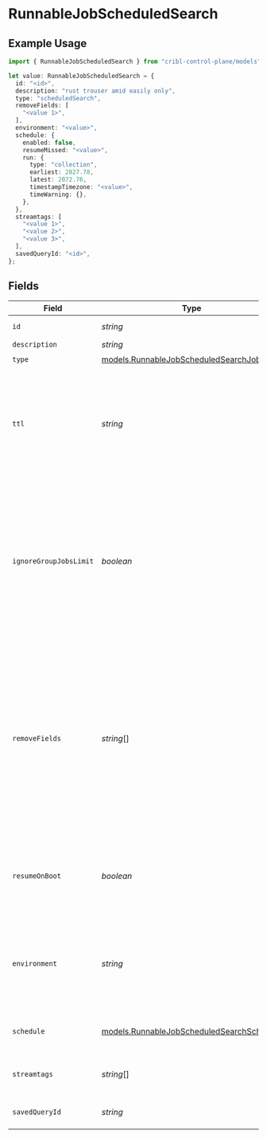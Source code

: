 # RunnableJobScheduledSearch

## Example Usage

```typescript
import { RunnableJobScheduledSearch } from "cribl-control-plane/models";

let value: RunnableJobScheduledSearch = {
  id: "<id>",
  description: "rust trouser amid easily only",
  type: "scheduledSearch",
  removeFields: [
    "<value 1>",
  ],
  environment: "<value>",
  schedule: {
    enabled: false,
    resumeMissed: "<value>",
    run: {
      type: "collection",
      earliest: 2827.78,
      latest: 2072.76,
      timestampTimezone: "<value>",
      timeWarning: {},
    },
  },
  streamtags: [
    "<value 1>",
    "<value 2>",
    "<value 3>",
  ],
  savedQueryId: "<id>",
};
```

## Fields

| Field                                                                                                                                                                                                    | Type                                                                                                                                                                                                     | Required                                                                                                                                                                                                 | Description                                                                                                                                                                                              |
| -------------------------------------------------------------------------------------------------------------------------------------------------------------------------------------------------------- | -------------------------------------------------------------------------------------------------------------------------------------------------------------------------------------------------------- | -------------------------------------------------------------------------------------------------------------------------------------------------------------------------------------------------------- | -------------------------------------------------------------------------------------------------------------------------------------------------------------------------------------------------------- |
| `id`                                                                                                                                                                                                     | *string*                                                                                                                                                                                                 | :heavy_minus_sign:                                                                                                                                                                                       | Unique ID for this Job                                                                                                                                                                                   |
| `description`                                                                                                                                                                                            | *string*                                                                                                                                                                                                 | :heavy_minus_sign:                                                                                                                                                                                       | N/A                                                                                                                                                                                                      |
| `type`                                                                                                                                                                                                   | [models.RunnableJobScheduledSearchJobType](../models/runnablejobscheduledsearchjobtype.md)                                                                                                               | :heavy_check_mark:                                                                                                                                                                                       | N/A                                                                                                                                                                                                      |
| `ttl`                                                                                                                                                                                                    | *string*                                                                                                                                                                                                 | :heavy_minus_sign:                                                                                                                                                                                       | Time to keep the job's artifacts on disk after job completion. This also affects how long a job is listed in the Job Inspector.                                                                          |
| `ignoreGroupJobsLimit`                                                                                                                                                                                   | *boolean*                                                                                                                                                                                                | :heavy_minus_sign:                                                                                                                                                                                       | When enabled, this job's artifacts are not counted toward the Worker Group's finished job artifacts limit. Artifacts will be removed only after the Collector's configured time to live.                 |
| `removeFields`                                                                                                                                                                                           | *string*[]                                                                                                                                                                                               | :heavy_minus_sign:                                                                                                                                                                                       | List of fields to remove from Discover results. Wildcards (for example, aws*) are allowed. This is useful when discovery returns sensitive fields that should not be exposed in the Jobs user interface. |
| `resumeOnBoot`                                                                                                                                                                                           | *boolean*                                                                                                                                                                                                | :heavy_minus_sign:                                                                                                                                                                                       | Resume the ad hoc job if a failure condition causes Stream to restart during job execution                                                                                                               |
| `environment`                                                                                                                                                                                            | *string*                                                                                                                                                                                                 | :heavy_minus_sign:                                                                                                                                                                                       | Optionally, enable this config only on a specified Git branch. If empty, will be enabled everywhere.                                                                                                     |
| `schedule`                                                                                                                                                                                               | [models.RunnableJobScheduledSearchSchedule](../models/runnablejobscheduledsearchschedule.md)                                                                                                             | :heavy_minus_sign:                                                                                                                                                                                       | Configuration for a scheduled job                                                                                                                                                                        |
| `streamtags`                                                                                                                                                                                             | *string*[]                                                                                                                                                                                               | :heavy_minus_sign:                                                                                                                                                                                       | Tags for filtering and grouping in @{product}                                                                                                                                                            |
| `savedQueryId`                                                                                                                                                                                           | *string*                                                                                                                                                                                                 | :heavy_check_mark:                                                                                                                                                                                       | Identifies which search query to run                                                                                                                                                                     |